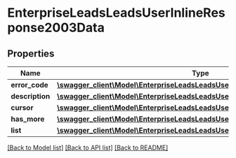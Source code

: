 # EnterpriseLeadsLeadsUserInlineResponse2003Data

## Properties
Name | Type | Description | Notes
------------ | ------------- | ------------- | -------------
**error_code** | [**\swagger_client\Model\EnterpriseLeadsLeadsUserErrorCode**](EnterpriseLeadsLeadsUserErrorCode.md) |  | 
**description** | [**\swagger_client\Model\EnterpriseLeadsLeadsUserDescription**](EnterpriseLeadsLeadsUserDescription.md) |  | 
**cursor** | [**\swagger_client\Model\EnterpriseLeadsLeadsUserCursor**](EnterpriseLeadsLeadsUserCursor.md) |  | 
**has_more** | [**\swagger_client\Model\EnterpriseLeadsLeadsUserHasMore**](EnterpriseLeadsLeadsUserHasMore.md) |  | 
**list** | [**\swagger_client\Model\EnterpriseLeadsLeadsUserInlineResponse200DataTagList[]**](EnterpriseLeadsLeadsUserInlineResponse200DataTagList.md) |  | [optional] 

[[Back to Model list]](../README.md#documentation-for-models) [[Back to API list]](../README.md#documentation-for-api-endpoints) [[Back to README]](../README.md)

